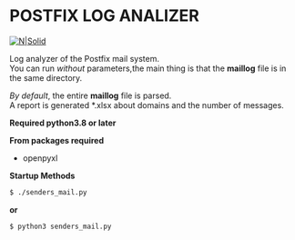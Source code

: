 # POSTFIX LOG ANALIZER

[![N|Solid](http://www.postfix.org/mysza.gif)](http://www.postfix.org)

Log analyzer of the Postfix mail system.  
You can run *without* parameters,the main thing is that the **maillog** file is in the same directory.  

*By default*, the entire **maillog** file is parsed.  
A report is generated *.xlsx about domains and the number of messages.  

**Required python3.8 or later**

**From packages required**
- openpyxl

**Startup Methods**
```sh
$ ./senders_mail.py
```
**or** 
```sh
$ python3 senders_mail.py
```